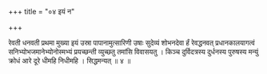 +++
title = "०४ इयं न"

+++

रेवती धनवती प्रथमा मुख्या इयं उस्रा पापानामुत्सारिणी उषाः सुदेव्यं शोभनदेवा र्हं रेवद्धनवत् प्रधानकालयागत्वं सनिभ्योभजमानेभ्योनोस्मभ्यं प्रयच्छन्ती व्युच्छतु तमांसि विवासयतु । किञ्च दुर्विदत्रस्य दुर्धनस्य पुरुषस्य मन्युं क्रोधं आरे दूरे धीमहि निधीमहि । सिद्धमन्यत् ॥ ४ ॥